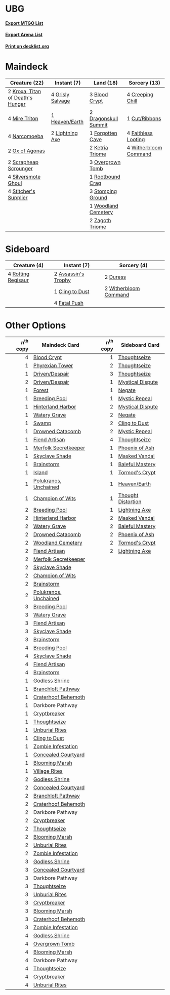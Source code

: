 # UBG

#### [Export MTGO List](../collection/UBG/UBG.txt)
#### [Export Arena List](../collection/UBG/UBG_arena.txt)
#### [Print on decklist.org](http://decklist.org/?deckmain=3%09Blood%20Crypt%0A4%09Creeping%20Chill%0A1%09Cut/Ribbons%0A2%09Dragonskull%20Summit%0A4%09Faithless%20Looting%0A1%09Forgotten%20Cave%0A4%09Grisly%20Salvage%0A1%09Heaven/Earth%0A2%09Ketria%20Triome%0A2%09Kroxa,%20Titan%20of%20Death's%20Hunger%0A2%09Lightning%20Axe%0A4%09Mire%20Triton%0A4%09Narcomoeba%0A3%09Overgrown%20Tomb%0A2%09Ox%20of%20Agonas%0A1%09Rootbound%20Crag%0A2%09Scrapheap%20Scrounger%0A4%09Silversmote%20Ghoul%0A4%09Stitcher's%20Supplier%0A3%09Stomping%20Ground%0A4%09Witherbloom%20Command%0A1%09Woodland%20Cemetery%0A2%09Zagoth%20Triome&deckside=2%09Assassin's%20Trophy%0A1%09Cling%20to%20Dust%0A2%09Duress%0A4%09Fatal%20Push%0A4%09Rotting%20Regisaur%0A2%09Witherbloom%20Command)
# Maindeck

|                                               Creature (22)                                               |                                        Instant (7)                                        |                                           Land (18)                                           |                                          Sorcery (13)                                          |
|-----------------------------------------------------------------------------------------------------------|-------------------------------------------------------------------------------------------|-----------------------------------------------------------------------------------------------|------------------------------------------------------------------------------------------------|
|2 [Kroxa, Titan of Death's Hunger](http://gatherer.wizards.com/Pages/Card/Details.aspx?multiverseid=476472)|4 [Grisly Salvage](http://gatherer.wizards.com/Pages/Card/Details.aspx?multiverseid=405253)|3 [Blood Crypt](http://gatherer.wizards.com/Pages/Card/Details.aspx?multiverseid=97102)        |4 [Creeping Chill](http://gatherer.wizards.com/Pages/Card/Details.aspx?multiverseid=452816)     |
|4 [Mire Triton](http://gatherer.wizards.com/Pages/Card/Details.aspx?multiverseid=476356)                   |1 [Heaven/Earth](http://gatherer.wizards.com/Pages/Card/Details.aspx?multiverseid=426926)  |2 [Dragonskull Summit](http://gatherer.wizards.com/Pages/Card/Details.aspx?multiverseid=420909)|1 [Cut/Ribbons](http://gatherer.wizards.com/Pages/Card/Details.aspx?multiverseid=426925)        |
|4 [Narcomoeba](http://gatherer.wizards.com/Pages/Card/Details.aspx?multiverseid=136140)                    |2 [Lightning Axe](http://gatherer.wizards.com/Pages/Card/Details.aspx?multiverseid=409925) |1 [Forgotten Cave](http://gatherer.wizards.com/Pages/Card/Details.aspx?multiverseid=376344)    |4 [Faithless Looting](http://gatherer.wizards.com/Pages/Card/Details.aspx?multiverseid=389512)  |
|2 [Ox of Agonas](http://gatherer.wizards.com/Pages/Card/Details.aspx?multiverseid=476398)                  |                                                                                           |2 [Ketria Triome](http://gatherer.wizards.com/Pages/Card/Details.aspx?multiverseid=479770)     |4 [Witherbloom Command](http://gatherer.wizards.com/Pages/Card/Details.aspx?multiverseid=513740)|
|2 [Scrapheap Scrounger](http://gatherer.wizards.com/Pages/Card/Details.aspx?multiverseid=417804)           |                                                                                           |3 [Overgrown Tomb](http://gatherer.wizards.com/Pages/Card/Details.aspx?multiverseid=405103)    |                                                                                                |
|4 [Silversmote Ghoul](http://gatherer.wizards.com/Pages/Card/Details.aspx?multiverseid=485445)             |                                                                                           |1 [Rootbound Crag](http://gatherer.wizards.com/Pages/Card/Details.aspx?multiverseid=420934)    |                                                                                                |
|4 [Stitcher's Supplier](http://gatherer.wizards.com/Pages/Card/Details.aspx?multiverseid=447257)           |                                                                                           |3 [Stomping Ground](http://gatherer.wizards.com/Pages/Card/Details.aspx?multiverseid=405110)   |                                                                                                |
|                                                                                                           |                                                                                           |1 [Woodland Cemetery](http://gatherer.wizards.com/Pages/Card/Details.aspx?multiverseid=443136) |                                                                                                |
|                                                                                                           |                                                                                           |2 [Zagoth Triome](http://gatherer.wizards.com/Pages/Card/Details.aspx?multiverseid=479779)     |                                                                                                |


# Sideboard

|                                        Creature (4)                                         |                                         Instant (7)                                          |                                          Sorcery (4)                                           |
|---------------------------------------------------------------------------------------------|----------------------------------------------------------------------------------------------|------------------------------------------------------------------------------------------------|
|4 [Rotting Regisaur](http://gatherer.wizards.com/Pages/Card/Details.aspx?multiverseid=466865)|2 [Assassin's Trophy](http://gatherer.wizards.com/Pages/Card/Details.aspx?multiverseid=452902)|2 [Duress](http://gatherer.wizards.com/Pages/Card/Details.aspx?multiverseid=14557)              |
|                                                                                             |1 [Cling to Dust](http://gatherer.wizards.com/Pages/Card/Details.aspx?multiverseid=476338)    |2 [Witherbloom Command](http://gatherer.wizards.com/Pages/Card/Details.aspx?multiverseid=513740)|
|                                                                                             |4 [Fatal Push](http://gatherer.wizards.com/Pages/Card/Details.aspx?multiverseid=423724)       |                                                                                                |


# Other Options

|*n*<sup>th</sup> copy|                                         Maindeck Card                                          |*n*<sup>th</sup> copy|                                       Sideboard Card                                        |
|--------------------:|------------------------------------------------------------------------------------------------|--------------------:|---------------------------------------------------------------------------------------------|
|                    4|[Blood Crypt](http://gatherer.wizards.com/Pages/Card/Details.aspx?multiverseid=97102)           |                    1|[Thoughtseize](http://gatherer.wizards.com/Pages/Card/Details.aspx?multiverseid=438676)      |
|                    1|[Phyrexian Tower](http://gatherer.wizards.com/Pages/Card/Details.aspx?multiverseid=456844)      |                    2|[Thoughtseize](http://gatherer.wizards.com/Pages/Card/Details.aspx?multiverseid=438676)      |
|                    1|[Driven/Despair](http://gatherer.wizards.com/Pages/Card/Details.aspx?multiverseid=430846)       |                    3|[Thoughtseize](http://gatherer.wizards.com/Pages/Card/Details.aspx?multiverseid=438676)      |
|                    2|[Driven/Despair](http://gatherer.wizards.com/Pages/Card/Details.aspx?multiverseid=430846)       |                    1|[Mystical Dispute](http://gatherer.wizards.com/Pages/Card/Details.aspx?multiverseid=473020)  |
|                    1|[Forest](http://gatherer.wizards.com/Pages/Card/Details.aspx?multiverseid=439860)               |                    1|[Negate](http://gatherer.wizards.com/Pages/Card/Details.aspx?multiverseid=423707)            |
|                    1|[Breeding Pool](http://gatherer.wizards.com/Pages/Card/Details.aspx?multiverseid=97088)         |                    1|[Mystic Repeal](http://gatherer.wizards.com/Pages/Card/Details.aspx?multiverseid=476431)     |
|                    1|[Hinterland Harbor](http://gatherer.wizards.com/Pages/Card/Details.aspx?multiverseid=443128)    |                    2|[Mystical Dispute](http://gatherer.wizards.com/Pages/Card/Details.aspx?multiverseid=473020)  |
|                    1|[Watery Grave](http://gatherer.wizards.com/Pages/Card/Details.aspx?multiverseid=405114)         |                    2|[Negate](http://gatherer.wizards.com/Pages/Card/Details.aspx?multiverseid=423707)            |
|                    1|[Swamp](http://gatherer.wizards.com/Pages/Card/Details.aspx?multiverseid=439858)                |                    2|[Cling to Dust](http://gatherer.wizards.com/Pages/Card/Details.aspx?multiverseid=476338)     |
|                    1|[Drowned Catacomb](http://gatherer.wizards.com/Pages/Card/Details.aspx?multiverseid=430633)     |                    2|[Mystic Repeal](http://gatherer.wizards.com/Pages/Card/Details.aspx?multiverseid=476431)     |
|                    1|[Fiend Artisan](http://gatherer.wizards.com/Pages/Card/Details.aspx?multiverseid=479740)        |                    4|[Thoughtseize](http://gatherer.wizards.com/Pages/Card/Details.aspx?multiverseid=438676)      |
|                    1|[Merfolk Secretkeeper](http://gatherer.wizards.com/Pages/Card/Details.aspx?multiverseid=473015) |                    1|[Phoenix of Ash](http://gatherer.wizards.com/Pages/Card/Details.aspx?multiverseid=476399)    |
|                    1|[Skyclave Shade](http://gatherer.wizards.com/Pages/Card/Details.aspx?multiverseid=491763)       |                    1|[Masked Vandal](http://gatherer.wizards.com/Pages/Card/Details.aspx?multiverseid=503800)     |
|                    1|[Brainstorm](http://gatherer.wizards.com/Pages/Card/Details.aspx?multiverseid=3897)             |                    1|[Baleful Mastery](http://gatherer.wizards.com/Pages/Card/Details.aspx?multiverseid=513541)   |
|                    1|[Island](http://gatherer.wizards.com/Pages/Card/Details.aspx?multiverseid=439857)               |                    1|[Tormod's Crypt](http://gatherer.wizards.com/Pages/Card/Details.aspx?multiverseid=389723)    |
|                    1|[Polukranos, Unchained](http://gatherer.wizards.com/Pages/Card/Details.aspx?multiverseid=476475)|                    1|[Heaven/Earth](http://gatherer.wizards.com/Pages/Card/Details.aspx?multiverseid=426926)      |
|                    1|[Champion of Wits](http://gatherer.wizards.com/Pages/Card/Details.aspx?multiverseid=430720)     |                    1|[Thought Distortion](http://gatherer.wizards.com/Pages/Card/Details.aspx?multiverseid=466871)|
|                    2|[Breeding Pool](http://gatherer.wizards.com/Pages/Card/Details.aspx?multiverseid=97088)         |                    1|[Lightning Axe](http://gatherer.wizards.com/Pages/Card/Details.aspx?multiverseid=409925)     |
|                    2|[Hinterland Harbor](http://gatherer.wizards.com/Pages/Card/Details.aspx?multiverseid=443128)    |                    2|[Masked Vandal](http://gatherer.wizards.com/Pages/Card/Details.aspx?multiverseid=503800)     |
|                    2|[Watery Grave](http://gatherer.wizards.com/Pages/Card/Details.aspx?multiverseid=405114)         |                    2|[Baleful Mastery](http://gatherer.wizards.com/Pages/Card/Details.aspx?multiverseid=513541)   |
|                    2|[Drowned Catacomb](http://gatherer.wizards.com/Pages/Card/Details.aspx?multiverseid=430633)     |                    2|[Phoenix of Ash](http://gatherer.wizards.com/Pages/Card/Details.aspx?multiverseid=476399)    |
|                    2|[Woodland Cemetery](http://gatherer.wizards.com/Pages/Card/Details.aspx?multiverseid=443136)    |                    2|[Tormod's Crypt](http://gatherer.wizards.com/Pages/Card/Details.aspx?multiverseid=389723)    |
|                    2|[Fiend Artisan](http://gatherer.wizards.com/Pages/Card/Details.aspx?multiverseid=479740)        |                    2|[Lightning Axe](http://gatherer.wizards.com/Pages/Card/Details.aspx?multiverseid=409925)     |
|                    2|[Merfolk Secretkeeper](http://gatherer.wizards.com/Pages/Card/Details.aspx?multiverseid=473015) |                     |                                                                                             |
|                    2|[Skyclave Shade](http://gatherer.wizards.com/Pages/Card/Details.aspx?multiverseid=491763)       |                     |                                                                                             |
|                    2|[Champion of Wits](http://gatherer.wizards.com/Pages/Card/Details.aspx?multiverseid=430720)     |                     |                                                                                             |
|                    2|[Brainstorm](http://gatherer.wizards.com/Pages/Card/Details.aspx?multiverseid=3897)             |                     |                                                                                             |
|                    2|[Polukranos, Unchained](http://gatherer.wizards.com/Pages/Card/Details.aspx?multiverseid=476475)|                     |                                                                                             |
|                    3|[Breeding Pool](http://gatherer.wizards.com/Pages/Card/Details.aspx?multiverseid=97088)         |                     |                                                                                             |
|                    3|[Watery Grave](http://gatherer.wizards.com/Pages/Card/Details.aspx?multiverseid=405114)         |                     |                                                                                             |
|                    3|[Fiend Artisan](http://gatherer.wizards.com/Pages/Card/Details.aspx?multiverseid=479740)        |                     |                                                                                             |
|                    3|[Skyclave Shade](http://gatherer.wizards.com/Pages/Card/Details.aspx?multiverseid=491763)       |                     |                                                                                             |
|                    3|[Brainstorm](http://gatherer.wizards.com/Pages/Card/Details.aspx?multiverseid=3897)             |                     |                                                                                             |
|                    4|[Breeding Pool](http://gatherer.wizards.com/Pages/Card/Details.aspx?multiverseid=97088)         |                     |                                                                                             |
|                    4|[Skyclave Shade](http://gatherer.wizards.com/Pages/Card/Details.aspx?multiverseid=491763)       |                     |                                                                                             |
|                    4|[Fiend Artisan](http://gatherer.wizards.com/Pages/Card/Details.aspx?multiverseid=479740)        |                     |                                                                                             |
|                    4|[Brainstorm](http://gatherer.wizards.com/Pages/Card/Details.aspx?multiverseid=3897)             |                     |                                                                                             |
|                    1|[Godless Shrine](http://gatherer.wizards.com/Pages/Card/Details.aspx?multiverseid=405099)       |                     |                                                                                             |
|                    1|[Branchloft Pathway](http://gatherer.wizards.com/Pages/Card/Details.aspx?multiverseid=491909)   |                     |                                                                                             |
|                    1|[Craterhoof Behemoth](http://gatherer.wizards.com/Pages/Card/Details.aspx?multiverseid=240027)  |                     |                                                                                             |
|                    1|Darkbore Pathway                                                                                |                     |                                                                                             |
|                    1|[Cryptbreaker](http://gatherer.wizards.com/Pages/Card/Details.aspx?multiverseid=414381)         |                     |                                                                                             |
|                    1|[Thoughtseize](http://gatherer.wizards.com/Pages/Card/Details.aspx?multiverseid=438676)         |                     |                                                                                             |
|                    1|[Unburial Rites](http://gatherer.wizards.com/Pages/Card/Details.aspx?multiverseid=227087)       |                     |                                                                                             |
|                    1|[Cling to Dust](http://gatherer.wizards.com/Pages/Card/Details.aspx?multiverseid=476338)        |                     |                                                                                             |
|                    1|[Zombie Infestation](http://gatherer.wizards.com/Pages/Card/Details.aspx?multiverseid=220579)   |                     |                                                                                             |
|                    1|[Concealed Courtyard](http://gatherer.wizards.com/Pages/Card/Details.aspx?multiverseid=417818)  |                     |                                                                                             |
|                    1|[Blooming Marsh](http://gatherer.wizards.com/Pages/Card/Details.aspx?multiverseid=417816)       |                     |                                                                                             |
|                    1|[Village Rites](http://gatherer.wizards.com/Pages/Card/Details.aspx?multiverseid=485449)        |                     |                                                                                             |
|                    2|[Godless Shrine](http://gatherer.wizards.com/Pages/Card/Details.aspx?multiverseid=405099)       |                     |                                                                                             |
|                    2|[Concealed Courtyard](http://gatherer.wizards.com/Pages/Card/Details.aspx?multiverseid=417818)  |                     |                                                                                             |
|                    2|[Branchloft Pathway](http://gatherer.wizards.com/Pages/Card/Details.aspx?multiverseid=491909)   |                     |                                                                                             |
|                    2|[Craterhoof Behemoth](http://gatherer.wizards.com/Pages/Card/Details.aspx?multiverseid=240027)  |                     |                                                                                             |
|                    2|Darkbore Pathway                                                                                |                     |                                                                                             |
|                    2|[Cryptbreaker](http://gatherer.wizards.com/Pages/Card/Details.aspx?multiverseid=414381)         |                     |                                                                                             |
|                    2|[Thoughtseize](http://gatherer.wizards.com/Pages/Card/Details.aspx?multiverseid=438676)         |                     |                                                                                             |
|                    2|[Blooming Marsh](http://gatherer.wizards.com/Pages/Card/Details.aspx?multiverseid=417816)       |                     |                                                                                             |
|                    2|[Unburial Rites](http://gatherer.wizards.com/Pages/Card/Details.aspx?multiverseid=227087)       |                     |                                                                                             |
|                    2|[Zombie Infestation](http://gatherer.wizards.com/Pages/Card/Details.aspx?multiverseid=220579)   |                     |                                                                                             |
|                    3|[Godless Shrine](http://gatherer.wizards.com/Pages/Card/Details.aspx?multiverseid=405099)       |                     |                                                                                             |
|                    3|[Concealed Courtyard](http://gatherer.wizards.com/Pages/Card/Details.aspx?multiverseid=417818)  |                     |                                                                                             |
|                    3|Darkbore Pathway                                                                                |                     |                                                                                             |
|                    3|[Thoughtseize](http://gatherer.wizards.com/Pages/Card/Details.aspx?multiverseid=438676)         |                     |                                                                                             |
|                    3|[Unburial Rites](http://gatherer.wizards.com/Pages/Card/Details.aspx?multiverseid=227087)       |                     |                                                                                             |
|                    3|[Cryptbreaker](http://gatherer.wizards.com/Pages/Card/Details.aspx?multiverseid=414381)         |                     |                                                                                             |
|                    3|[Blooming Marsh](http://gatherer.wizards.com/Pages/Card/Details.aspx?multiverseid=417816)       |                     |                                                                                             |
|                    3|[Craterhoof Behemoth](http://gatherer.wizards.com/Pages/Card/Details.aspx?multiverseid=240027)  |                     |                                                                                             |
|                    3|[Zombie Infestation](http://gatherer.wizards.com/Pages/Card/Details.aspx?multiverseid=220579)   |                     |                                                                                             |
|                    4|[Godless Shrine](http://gatherer.wizards.com/Pages/Card/Details.aspx?multiverseid=405099)       |                     |                                                                                             |
|                    4|[Overgrown Tomb](http://gatherer.wizards.com/Pages/Card/Details.aspx?multiverseid=405103)       |                     |                                                                                             |
|                    4|[Blooming Marsh](http://gatherer.wizards.com/Pages/Card/Details.aspx?multiverseid=417816)       |                     |                                                                                             |
|                    4|Darkbore Pathway                                                                                |                     |                                                                                             |
|                    4|[Thoughtseize](http://gatherer.wizards.com/Pages/Card/Details.aspx?multiverseid=438676)         |                     |                                                                                             |
|                    4|[Cryptbreaker](http://gatherer.wizards.com/Pages/Card/Details.aspx?multiverseid=414381)         |                     |                                                                                             |
|                    4|[Unburial Rites](http://gatherer.wizards.com/Pages/Card/Details.aspx?multiverseid=227087)       |                     |                                                                                             |


